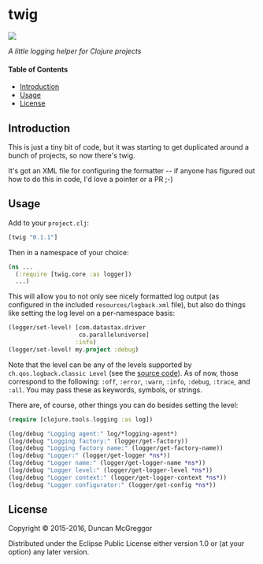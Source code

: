 # twig

[![][twig-logo]][twig-logo-large]

[twig-logo]: resources/images/twig-250x.png
[twig-logo-large]: resources/images/twig-1000x.png

*A little logging helper for Clojure projects*


#### Table of Contents

* [Introduction](#introduction-)
* [Usage](#usage-)
* [License](#license-)


## Introduction

This is just a tiny bit of code, but it was starting to get duplicated around a bunch of projects, so now there's twig.

It's got an XML file for configuring the formatter -- if anyone has figured out how to do this in code, I'd love a pointer or a PR ;-)


## Usage

Add to your ``project.clj``:

```clj
[twig "0.1.1"]
```

Then in a namespace of your choice:

```clj
(ns ...
  (:require [twig.core :as logger])
  ...)
  ```

This will allow you to not only see nicely formatted log output (as configured in the included ``resources/logback.xml`` file), but also do things like setting the log level on a per-namespace basis:

```clj
(logger/set-level! [com.datastax.driver
                    co.paralleluniverse]
                   :info)
(logger/set-level! my.project :debug)
```

Note that the level can be any of the levels supported by ``ch.qos.logback.classic Level`` (see the [source code](https://github.com/qos-ch/logback/blob/master/logback-classic/src/main/java/ch/qos/logback/classic/Level.java)). As of now, those correspond to the following:
``:off``, ``:error``, ``:warn``, ``:info``, ``:debug``, ``:trace``, and ``:all``. You may pass these as keywords, symbols, or strings.

There are, of course, other things you can do besides setting the level:

```clj
(require [clojure.tools.logging :as log])

(log/debug "Logging agent:" log/*logging-agent*)
(log/debug "Logging factory:" (logger/get-factory))
(log/debug "Logging factory name:" (logger/get-factory-name))
(log/debug "Logger:" (logger/get-logger *ns*))
(log/debug "Logger name:" (logger/get-logger-name *ns*))
(log/debug "Logger level:" (logger/get-logger-level *ns*))
(log/debug "Logger context:" (logger/get-logger-context *ns*))
(log/debug "Logger configurator:" (logger/get-config *ns*))
```


## License

Copyright © 2015-2016, Duncan McGreggor

Distributed under the Eclipse Public License either version 1.0 or (at
your option) any later version.
